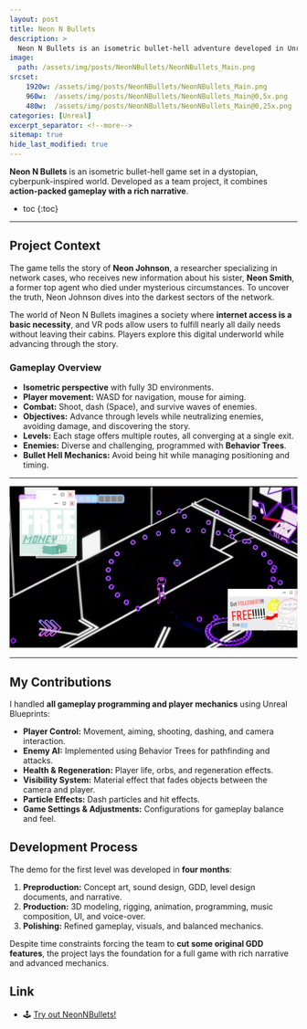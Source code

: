 ```yaml
---
layout: post
title: Neon N Bullets
description: >
  Neon N Bullets is an isometric bullet-hell adventure developed in Unreal Engine 4 using Blueprints. I handled all gameplay programming and player mechanics.
image: 
  path: /assets/img/posts/NeonNBullets/NeonNBullets_Main.png
srcset:
    1920w: /assets/img/posts/NeonNBullets/NeonNBullets_Main.png
    960w:  /assets/img/posts/NeonNBullets/NeonNBullets_Main@0,5x.png
    480w:  /assets/img/posts/NeonNBullets/NeonNBullets_Main@0,25x.png
categories: [Unreal]
excerpt_separator: <!--more-->
sitemap: true
hide_last_modified: true
---
```


**Neon N Bullets** is an isometric bullet-hell game set in a dystopian, cyberpunk-inspired world. Developed as a team project, it combines **action-packed gameplay with a rich narrative**.

<!--more-->

* toc
{:toc}

---

## Project Context

The game tells the story of **Neon Johnson**, a researcher specializing in network cases, who receives new information about his sister, **Neon Smith**, a former top agent who died under mysterious circumstances. To uncover the truth, Neon Johnson dives into the darkest sectors of the network.  

The world of Neon N Bullets imagines a society where **internet access is a basic necessity**, and VR pods allow users to fulfill nearly all daily needs without leaving their cabins. Players explore this digital underworld while advancing through the story.

### Gameplay Overview

- **Isometric perspective** with fully 3D environments.  
- **Player movement:** WASD for navigation, mouse for aiming.  
- **Combat:** Shoot, dash (Space), and survive waves of enemies.  
- **Objectives:** Advance through levels while neutralizing enemies, avoiding damage, and discovering the story.  
- **Levels:** Each stage offers multiple routes, all converging at a single exit.  
- **Enemies:** Diverse and challenging, programmed with **Behavior Trees**.  
- **Bullet Hell Mechanics:** Avoid being hit while managing positioning and timing.

---

![Gameplay screenshoot](/assets/img/posts/NeonNBullets/NeonNBullets_Gameplay.png)

---

## My Contributions

I handled **all gameplay programming and player mechanics** using Unreal Blueprints:

- **Player Control:** Movement, aiming, shooting, dashing, and camera interaction.  
- **Enemy AI:** Implemented using Behavior Trees for pathfinding and attacks.  
- **Health & Regeneration:** Player life, orbs, and regeneration effects.  
- **Visibility System:** Material effect that fades objects between the camera and player.  
- **Particle Effects:** Dash particles and hit effects.  
- **Game Settings & Adjustments:** Configurations for gameplay balance and feel.  

## Development Process

The demo for the first level was developed in **four months**:

1. **Preproduction:** Concept art, sound design, GDD, level design documents, and narrative.  
2. **Production:** 3D modeling, rigging, animation, programming, music composition, UI, and voice-over.  
3. **Polishing:** Refined gameplay, visuals, and balanced mechanics.

Despite time constraints forcing the team to **cut some original GDD features**, the project lays the foundation for a full game with rich narrative and advanced mechanics.


## Link  

- 🕹️ [Try out NeonNBullets!](https://legno9.itch.io/neon-n-bullets)